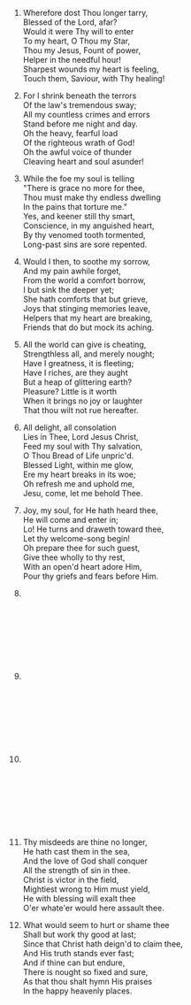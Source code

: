 1. Wherefore dost Thou longer tarry,  
   Blessed of the Lord, afar?  
   Would it were Thy will to enter  
   To my heart, O Thou my Star,  
   Thou my Jesus, Fount of power,  
   Helper in the needful hour!  
   Sharpest wounds my heart is feeling,  
   Touch them, Saviour, with Thy healing!

2. For I shrink beneath the terrors  
   Of the law's tremendous sway;  
   All my countless crimes and errors  
   Stand before me night and day.  
   Oh the heavy, fearful load  
   Of the righteous wrath of God!  
   Oh the awful voice of thunder  
   Cleaving heart and soul asunder!

3. While the foe my soul is telling  
   "There is grace no more for thee,  
   Thou must make thy endless dwelling  
   In the pains that torture me."  
   Yes, and keener still thy smart,  
   Conscience, in my anguished heart,  
   By thy venomed tooth tormented,  
   Long-past sins are sore repented.

4. Would I then, to soothe my sorrow,  
   And my pain awhile forget,  
   From the world a comfort borrow,  
   I but sink the deeper yet;  
   She hath comforts that but grieve,  
   Joys that stinging memories leave,  
   Helpers that my heart are breaking,  
   Friends that do but mock its aching.

5. All the world can give is cheating,  
   Strengthless all, and merely nought;  
   Have I greatness, it is fleeting;  
   Have I riches, are they aught  
   But a heap of glittering earth?  
   Pleasure? Little is it worth  
   When it brings no joy or laughter  
   That thou wilt not rue hereafter.

6. All delight, all consolation  
   Lies in Thee, Lord Jesus Christ,  
   Feed my soul with Thy salvation,  
   O Thou Bread of Life unpric'd.  
   Blessed Light, within me glow,  
   Ere my heart breaks in its woe;  
   Oh refresh me and uphold me,  
   Jesu, come, let me behold Thee.

7. Joy, my soul, for He hath heard thee,  
   He will come and enter in;  
   Lo! He turns and draweth toward thee,  
   Let thy welcome-song begin!  
   Oh prepare thee for such guest,  
   Give thee wholly to thy rest,  
   With an open'd heart adore Him,  
   Pour thy griefs and fears before Him.

8. <br><br><br><br><br><br><br><br>

9. <br><br><br><br><br><br><br><br>

10. <br><br><br><br><br><br><br><br>

11. Thy misdeeds are thine no longer,  
    He hath cast them in the sea,  
    And the love of God shall conquer  
    All the strength of sin in thee.  
    Christ is victor in the field,  
    Mightiest wrong to Him must yield,  
    He with blessing will exalt thee  
    O'er whate'er would here assault thee.

12. What would seem to hurt or shame thee  
    Shall but work thy good at last;  
    Since that Christ hath deign'd to claim thee,  
    And His truth stands ever fast;  
    And if thine can but endure,  
    There is nought so fixed and sure,  
    As that thou shalt hymn His praises  
    In the happy heavenly places.

    ​

